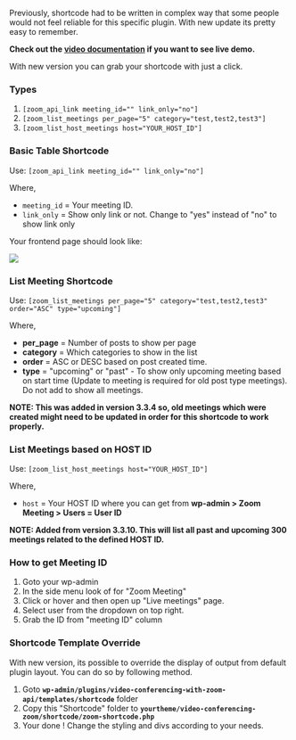 Previously, shortcode had to be written in complex way that some people would not feel reliable for this specific plugin. With new update its pretty easy to remember.

**Check out the <a href="https://youtu.be/5Z2Ii0PnHRQ?t=453" target="_blank">video documentation</a> if you want to see live demo.**

With new version you can grab your shortcode with just a click.

### Types

1. `[zoom_api_link meeting_id="" link_only="no"]`
2. `[zoom_list_meetings per_page="5" category="test,test2,test3"]` 
3. `[zoom_list_host_meetings host="YOUR_HOST_ID"]`

### Basic Table Shortcode

Use: `[zoom_api_link meeting_id="" link_only="no"]`

Where,

* `meeting_id` = Your meeting ID.
* `link_only` = Show only link or not. Change to "yes" instead of "no" to show link only

Your frontend page should look like:

<img src="https://deepenbajracharya.com.np/wp-content/uploads/2019/11/Meetings-%E2%80%93-Plugin-Tester-1024x520.png">

### List Meeting Shortcode

Use: `[zoom_list_meetings per_page="5" category="test,test2,test3" order="ASC" type="upcoming"]`

Where,

* **per_page** = Number of posts to show per page
* **category** = Which categories to show in the list
* **order** = ASC or DESC based on post created time.
* **type** = "upcoming" or "past" - To show only upcoming meeting based on start time (Update to meeting is required for old post type meetings). Do not add to show all meetings.

**NOTE: This was added in version 3.3.4 so, old meetings which were created might need to be updated in order for this shortcode to work properly.**

### List Meetings based on HOST ID

Use: `[zoom_list_host_meetings host="YOUR_HOST_ID"]`

Where,

* `host` = Your HOST ID where you can get from **wp-admin > Zoom Meeting > Users = User ID**

**NOTE: Added from version 3.3.10. This will list all past and upcoming 300 meetings related to the defined HOST ID.**

### How to get Meeting ID

1. Goto your wp-admin
2. In the side menu look of for "Zoom Meeting"
3. Click or hover and then open up "Live meetings" page.
4. Select user from the dropdown on top right.
5. Grab the ID from "meeting ID" column

### Shortcode Template Override

With new version, its possible to override the display of output from default plugin layout. You can do so by following method.

1. Goto **`wp-admin/plugins/video-conferencing-with-zoom-api/templates/shortcode`** folder
2. Copy this "Shortcode" folder to **`yourtheme/video-conferencing-zoom/shortcode/zoom-shortcode.php`**
3. Your done ! Change the styling and divs according to your needs.
